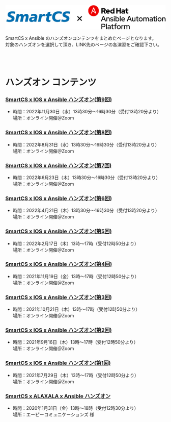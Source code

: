 ![smartcs_x_ansible_logo.png](./smartcs_x_ansible_logo.png)

SmartCS x Ansible のハンズオンコンテンツをまとめたページとなります。  
対象のハンズオンを選択して頂き、LINK先のページの各演習をご確認下さい。  

<br>
<br>

# ハンズオン コンテンツ

### [SmartCS x IOS x Ansible ハンズオン(第9回)](./SmartCSxIOS_short-course/README.md)

- 時間：2022年11月30日（水）13時30分〜16時30分（受付13時20分より）  
場所：オンライン開催＠Zoom

### [SmartCS x IOS x Ansible ハンズオン(第8回)](https://github.com/ssol-smartcs/ansible-handson/tree/2022.08.31/SmartCSxIOS_short-course/README.md)

- 時間：2022年8月31日（水）13時30分〜16時30分（受付13時20分より）  
場所：オンライン開催＠Zoom

### [SmartCS x IOS x Ansible ハンズオン(第7回)](https://github.com/ssol-smartcs/ansible-handson/tree/2022.06.23/SmartCSxIOS_short-course/README.md)

- 時間：2022年6月23日（木）13時30分〜16時30分（受付13時20分より）  
場所：オンライン開催＠Zoom

### [SmartCS x IOS x Ansible ハンズオン(第6回)](https://github.com/ssol-smartcs/ansible-handson/blob/2022.04.21/SmartCSxIOS_short-course/README.md)

- 時間：2022年4月21日（木）13時30分〜16時30分（受付13時20分より）  
場所：オンライン開催＠Zoom

### [SmartCS x IOS x Ansible ハンズオン(第5回)](https://github.com/ssol-smartcs/ansible-handson/tree/2022.02.17/SmartCSxIOS/README.md)

- 時間：2022年2月17日（木）13時〜17時（受付12時50分より）  
場所：オンライン開催＠Zoom

### [SmartCS x IOS x Ansible ハンズオン(第4回)](https://github.com/ssol-smartcs/ansible-handson/blob/2021.11.19/SmartCSxIOS/README.md)

- 時間：2021年11月19日（金）13時〜17時（受付12時50分より）  
場所：オンライン開催＠Zoom

### [SmartCS x IOS x Ansible ハンズオン(第3回)](https://github.com/ssol-smartcs/ansible-handson/blob/2021.10.21/SmartCSxIOS/README.md)

- 時間：2021年10月21日（木）13時〜17時（受付12時50分より）  
場所：オンライン開催＠Zoom

### [SmartCS x IOS x Ansible ハンズオン(第2回)](https://github.com/ssol-smartcs/ansible-handson/tree/2021.09.16/SmartCS%C3%97IOS/README.md)

- 時間：2021年9月16日（木）13時〜17時（受付12時50分より）  
場所：オンライン開催＠Zoom

### [SmartCS x IOS x Ansible ハンズオン(第1回)](https://github.com/ssol-smartcs/ansible-handson/blob/2021.07.29/SmartCS%C3%97IOS/README.md)

- 時間：2021年7月29日（木）13時〜17時（受付12時50分より）  
場所：オンライン開催＠Zoom

### [SmartCS x ALAXALA x Ansible ハンズオン](./SmartCSxALAXALA/README.md)

- 時間：2020年1月31日（金）13時〜18時（受付12時30分より）  
場所：エーピーコミュニケーションズ 様
